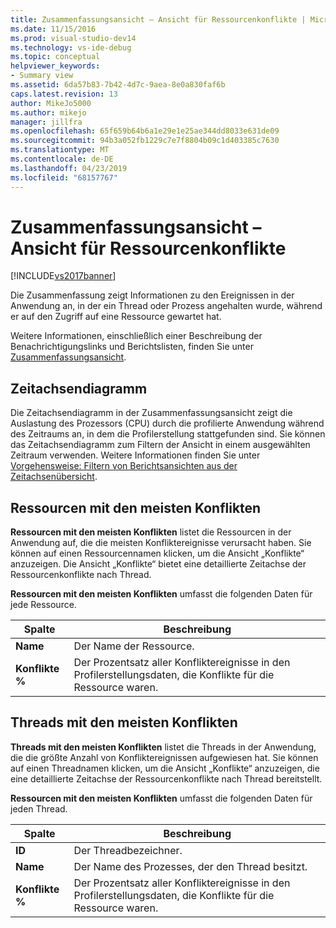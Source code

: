```yaml
---
title: Zusammenfassungsansicht – Ansicht für Ressourcenkonflikte | Microsoft-Dokumentation
ms.date: 11/15/2016
ms.prod: visual-studio-dev14
ms.technology: vs-ide-debug
ms.topic: conceptual
helpviewer_keywords:
- Summary view
ms.assetid: 6da57b83-7b42-4d7c-9aea-8e0a830faf6b
caps.latest.revision: 13
author: MikeJo5000
ms.author: mikejo
manager: jillfra
ms.openlocfilehash: 65f659b64b6a1e29e1e25ae344dd8033e631de09
ms.sourcegitcommit: 94b3a052fb1229c7e7f8804b09c1d403385c7630
ms.translationtype: MT
ms.contentlocale: de-DE
ms.lasthandoff: 04/23/2019
ms.locfileid: "68157767"
---
```

# <a name="summary-view---resource-contention-view"></a>Zusammenfassungsansicht – Ansicht für Ressourcenkonflikte
[!INCLUDE[vs2017banner](../includes/vs2017banner.md)]

Die Zusammenfassung zeigt Informationen zu den Ereignissen in der Anwendung an, in der ein Thread oder Prozess angehalten wurde, während er auf den Zugriff auf eine Ressource gewartet hat.  
  
 Weitere Informationen, einschließlich einer Beschreibung der Benachrichtigungslinks und Berichtslisten, finden Sie unter [Zusammenfassungsansicht](../profiling/summary-view.md).  
  
## <a name="timeline-graph"></a>Zeitachsendiagramm  
 Die Zeitachsendiagramm in der Zusammenfassungsansicht zeigt die Auslastung des Prozessors (CPU) durch die profilierte Anwendung während des Zeitraums an, in dem die Profilerstellung stattgefunden sind. Sie können das Zeitachsendiagramm zum Filtern der Ansicht in einem ausgewählten Zeitraum verwenden. Weitere Informationen finden Sie unter [Vorgehensweise: Filtern von Berichtsansichten aus der Zeitachsenübersicht](../profiling/how-to-filter-report-views-from-the-summary-timeline.md).  
  
## <a name="most-contended-resources"></a>Ressourcen mit den meisten Konflikten  
 **Ressourcen mit den meisten Konflikten** listet die Ressourcen in der Anwendung auf, die die meisten Konfliktereignisse verursacht haben. Sie können auf einen Ressourcennamen klicken, um die Ansicht „Konflikte“ anzuzeigen. Die Ansicht „Konflikte“ bietet eine detaillierte Zeitachse der Ressourcenkonflikte nach Thread.  
  
 **Ressourcen mit den meisten Konflikten** umfasst die folgenden Daten für jede Ressource.  
  
|Spalte|Beschreibung|  
|------------|-----------------|  
|**Name**|Der Name der Ressource.|  
|**Konflikte %**|Der Prozentsatz aller Konfliktereignisse in den Profilerstellungsdaten, die Konflikte für die Ressource waren.|  
  
## <a name="most-contended-thread"></a>Threads mit den meisten Konflikten  
 **Threads mit den meisten Konflikten** listet die Threads in der Anwendung, die die größte Anzahl von Konfliktereignissen aufgewiesen hat. Sie können auf einen Threadnamen klicken, um die Ansicht „Konflikte“ anzuzeigen, die eine detaillierte Zeitachse der Ressourcenkonflikte nach Thread bereitstellt.  
  
 **Ressourcen mit den meisten Konflikten** umfasst die folgenden Daten für jeden Thread.  
  
|Spalte|Beschreibung|  
|------------|-----------------|  
|**ID**|Der Threadbezeichner.|  
|**Name**|Der Name des Prozesses, der den Thread besitzt.|  
|**Konflikte %**|Der Prozentsatz aller Konfliktereignisse in den Profilerstellungsdaten, die Konflikte für die Ressource waren.|
